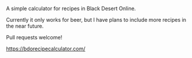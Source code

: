 A simple calculator for recipes in Black Desert Online.

Currently it only works for beer, but I have plans to include more recipes in the near future.

Pull requests welcome!

https://bdorecipecalculator.com/
